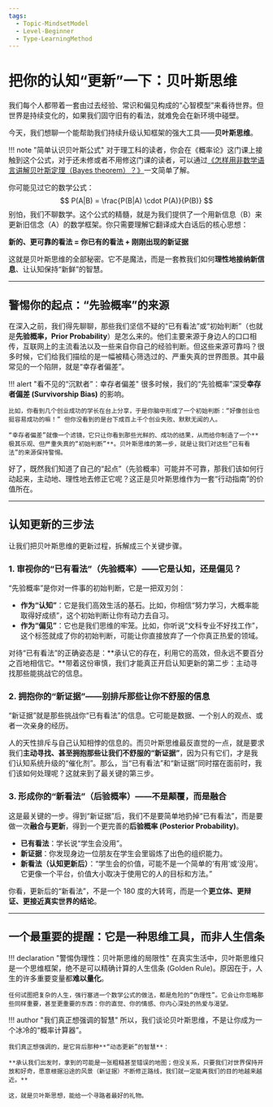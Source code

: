 ```yaml
---
tags:
  - Topic-MindsetModel
  - Level-Beginner
  - Type-LearningMethod
---
```


# 把你的认知“更新”一下：贝叶斯思维

我们每个人都带着一套由过去经验、常识和偏见构成的“心智模型”来看待世界。但世界是持续变化的，如果我们固守旧有的看法，就难免会在新环境中碰壁。

今天，我们想聊一个能帮助我们持续升级认知框架的强大工具——**贝叶斯思维**。

!!! note "简单认识贝叶斯公式"
    对于理工科的读者，你会在《概率论》这门课上接触到这个公式，对于还未修或者不用修这门课的读者，可以通过[《怎样用非数学语言讲解贝叶斯定理（Bayes theorem）？》](https://www.zhihu.com/question/19725590/answer/217025594)一文简单了解。

你可能见过它的数学公式：
$$
P(A|B) = \frac{P(B|A) \cdot P(A)}{P(B)}
$$
别怕，我们不聊数学。这个公式的精髓，就是为我们提供了一个用新信息（B）来更新旧信念（A）的数学框架。你只需要理解它翻译成大白话后的核心思想：

**新的、更可靠的看法 = 你已有的看法 + 刚刚出现的新证据**

这就是贝叶斯思维的全部秘密。它不是魔法，而是一套教我们如何**理性地接纳新信息**、让认知保持“新鲜”的智慧。

---

## 警惕你的起点：“先验概率”的来源

在深入之前，我们得先聊聊，那些我们坚信不疑的“已有看法”或“初始判断”（也就是**先验概率，Prior Probability**）是怎么来的。他们主要来源于身边人的口口相传，互联网上的主流看法以及一些来自你自己的经验判断。但这些来源可靠吗？很多时候，它们给我们描绘的是一幅被精心筛选过的、严重失真的世界图景。其中最常见的一个陷阱，就是“幸存者偏差”。

!!! alert "看不见的“沉默者”：幸存者偏差"
    很多时候，我们的“先验概率”深受**幸存者偏差 (Survivorship Bias)** 的影响。

    比如，你看到几个创业成功的学长在台上分享，于是你脑中形成了一个初始判断：“好像创业也挺容易成功的嘛！” 但你没看到的是台下成百上千个创业失败、默默无闻的人。

    “幸存者偏差”就像一个滤镜，它只让你看到那些光鲜的、成功的结果，从而给你制造了一个**极其乐观、但严重失真的“初始判断”**。贝叶斯思维的第一步，就是让我们对这些“已有看法”的来源保持警惕。

好了，既然我们知道了自己的“起点”（先验概率）可能并不可靠，那我们该如何行动起来，主动地、理性地去修正它呢？这正是贝叶斯思维作为一套“行动指南”的价值所在。

---

## 认知更新的三步法

让我们把贝叶斯思维的更新过程，拆解成三个关键步骤。

### 1. 审视你的“已有看法”（先验概率）——它是认知，还是偏见？

“先验概率”是你对一件事的初始判断，它是一把双刃剑：

-   **作为“认知”**：它是我们高效生活的基石。比如，你相信“努力学习，大概率能取得好成绩”，这个初始判断让你有动力去自习。
-   **作为“偏见”**：它也是我们思维的牢笼。比如，你听说“文科专业不好找工作”，这个标签就成了你的初始判断，可能让你直接放弃了一个你真正热爱的领域。

对待“已有看法”的正确姿态是：**承认它的存在，利用它的高效，但永远不要百分之百地相信它。**带着这份审慎，我们才能真正开启认知更新的第二步：主动寻找那些能挑战它的信息。

### 2. 拥抱你的“新证据”——别排斥那些让你不舒服的信息

“新证据”就是那些挑战你“已有看法”的信息。它可能是数据、一个别人的观点、或者一次亲身的经历。

人的天性排斥与自己认知相悖的信息的。而贝叶斯思维最反直觉的一点，就是要求我们**主动寻找、甚至拥抱那些让我们不舒服的“新证据”**，因为只有它们，才是我们认知系统升级的“催化剂”。那么，当“已有看法”和“新证据”同时摆在面前时，我们该如何处理呢？这就来到了最关键的第三步。

### 3. 形成你的“新看法”（后验概率）——不是颠覆，而是融合

这是最关键的一步。得到“新证据”后，我们不是要简单地扔掉“已有看法”，而是要做一次**融合与更新**，得到一个更完善的**后验概率 (Posterior Probability)**。

-   **已有看法**：学长说“学生会没用”。
-   **新证据**：你发现身边一位朋友在学生会里锻炼了出色的组织能力。
-   **新看法（认知更新后）**：“学生会的价值，可能不是一个简单的‘有用’或‘没用’。它更像一个平台，价值大小取决于使用它的人的目标和方法。”

你看，更新后的“新看法”，不是一个 180 度的大转弯，而是一个**更立体、更辩证、更接近真实世界的结论**。

---

## 一个最重要的提醒：它是一种思维工具，而非人生信条

!!! declaration "警惕伪理性：贝叶斯思维的局限性"
    在真实生活中，贝叶斯思维只是一个思维框架，绝不是可以精确计算的人生信条 (Golden Rule)。原因在于，人生的许多重要变量都**难以量化**。

    任何试图把复杂的人生，强行塞进一个数学公式的做法，都是危险的“伪理性”。它会让你忽略那些同样重要，甚至更重要的东西：你的直觉、你的情感、你内心深处的热爱与渴望。

!!! author "我们真正想强调的智慧"
    所以，我们谈论贝叶斯思维，不是让你成为一个冰冷的“概率计算器”。

    我们真正想强调的，是它背后那种**“动态更新”的智慧**：

    **承认我们出发时，拿到的可能是一张粗糙甚至错误的地图；但没关系，只要我们对世界保持开放和好奇，愿意根据沿途的风景（新证据）不断修正路线，我们就一定能离我们的目的地越来越近。**

    这，就是贝叶斯思想，能给一个寻路者最好的礼物。
